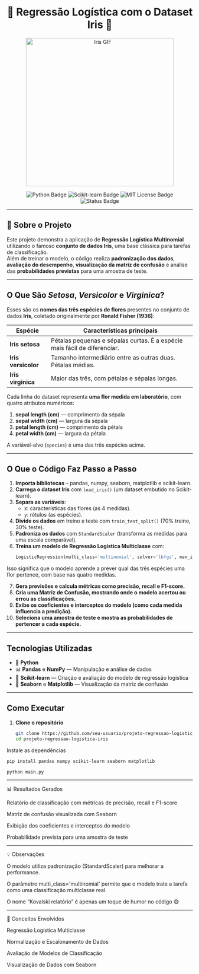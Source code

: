 <h1 align="center">🌸 Regressão Logística com o Dataset Iris 🌸</h1>

<p align="center">
  <img src="https://mir-s3-cdn-cf.behance.net/project_modules/source/c8795532318437.567a06124c9da.gif](https://images.squarespace-cdn.com/content/v1/58ab71101b10e3ab0b51091f/1598698122033-76Q3U5JMN01C1MAJGSD9/Cherry-blossom-wallpaper-illustration-GIF.gif" width="400px" alt="Iris GIF">
</p>


<p align="center">
  <img src="https://img.shields.io/badge/Python-3.10%2B-blue?logo=python" alt="Python Badge">
  <img src="https://img.shields.io/badge/scikit--learn-Modelagem%20ML-orange?logo=scikit-learn" alt="Scikit-learn Badge">
  <img src="https://img.shields.io/badge/License-MIT-green" alt="MIT License Badge">
  <img src="https://img.shields.io/badge/Status-Ativo-brightgreen" alt="Status Badge">
</p>


---

## 📘 Sobre o Projeto

Este projeto demonstra a aplicação de **Regressão Logística Multinomial** utilizando o famoso **conjunto de dados Iris**, uma base clássica para tarefas de classificação.  
Além de treinar o modelo, o código realiza **padronização dos dados**, **avaliação do desempenho**, **visualização da matriz de confusão** e análise das **probabilidades previstas** para uma amostra de teste.

---

##  O Que São *Setosa*, *Versicolor* e *Virginica*?

Esses são os **nomes das três espécies de flores** presentes no conjunto de dados **Iris**, coletado originalmente por **Ronald Fisher (1936)**:

| Espécie       | Características principais |
|----------------|----------------------------|
| **Iris setosa** | Pétalas pequenas e sépalas curtas. É a espécie mais fácil de diferenciar. |
| **Iris versicolor** | Tamanho intermediário entre as outras duas. Pétalas médias. |
| **Iris virginica** | Maior das três, com pétalas e sépalas longas. |

Cada linha do dataset representa **uma flor medida em laboratório**, com quatro atributos numéricos:

1. **sepal length (cm)** — comprimento da sépala  
2. **sepal width (cm)** — largura da sépala  
3. **petal length (cm)** — comprimento da pétala  
4. **petal width (cm)** — largura da pétala  

A variável-alvo (`species`) é uma das três espécies acima.

---

##  O Que o Código Faz Passo a Passo

1. **Importa bibliotecas** – pandas, numpy, seaborn, matplotlib e scikit-learn.  
2. **Carrega o dataset Iris** com `load_iris()` (um dataset embutido no Scikit-learn).  
3. **Separa as variáveis**:
   - `X`: características das flores (as 4 medidas).
   - `y`: rótulos (as espécies).  
4. **Divide os dados** em treino e teste com `train_test_split()` (70% treino, 30% teste).  
5. **Padroniza os dados** com `StandardScaler` (transforma as medidas para uma escala comparável).  
6. **Treina um modelo de Regressão Logística Multiclasse** com:
   ```python
   LogisticRegression(multi_class='multinomial', solver='lbfgs', max_iter=200)
   ```

Isso significa que o modelo aprende a prever qual das três espécies uma flor pertence, com base nas quatro medidas.

7. **Gera previsões e calcula métricas como precisão, recall e F1-score.**
8. **Cria uma Matriz de Confusão, mostrando onde o modelo acertou ou errou as classificações.**
9. **Exibe os coeficientes e interceptos do modelo (como cada medida influencia a predição).**
10. **Seleciona uma amostra de teste e mostra as probabilidades de pertencer a cada espécie.**

---


##  Tecnologias Utilizadas

- 🐍 **Python**
- 📊 **Pandas** e **NumPy** — Manipulação e análise de dados  
- 🤖 **Scikit-learn** — Criação e avaliação do modelo de regressão logística  
- 🎨 **Seaborn** e **Matplotlib** — Visualização da matriz de confusão  

---

##  Como Executar

1. **Clone o repositório**  
   ```bash
   git clone https://github.com/seu-usuario/projeto-regressao-logistica-iris.git
   cd projeto-regressao-logistica-iris
    ```
   
Instale as dependências

```bash
pip install pandas numpy scikit-learn seaborn matplotlib
```

```bash
python main.py
```

---

📊 Resultados Gerados

Relatório de classificação com métricas de precisão, recall e F1-score

Matriz de confusão visualizada com Seaborn

Exibição dos coeficientes e interceptos do modelo

Probabilidade prevista para uma amostra de teste

---

💡 Observações

O modelo utiliza padronização (StandardScaler) para melhorar a performance.

O parâmetro multi_class='multinomial' permite que o modelo trate a tarefa como uma classificação multiclasse real.

O nome “Kovalski relatório” é apenas um toque de humor no código 😄

---

🧠 Conceitos Envolvidos

Regressão Logística Multiclasse

Normalização e Escalonamento de Dados

Avaliação de Modelos de Classificação

Visualização de Dados com Seaborn
